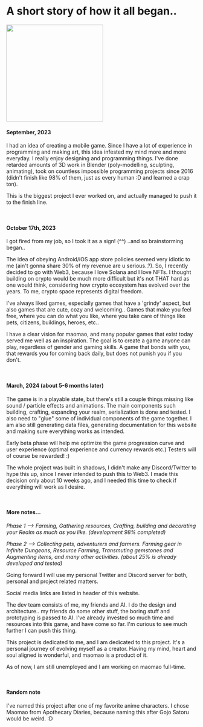 # A short story of how it all began..
<img src="\assets\images\icons\spellBook.png" width="256" height="256">

#### September, 2023 
I had an idea of creating a mobile game. Since I have a lot of experience in programming and making art, this idea infested my mind more and more everyday. I really enjoy designing and programming things. I've done retarded amounts of 3D work in Blender (poly-modelling, sculpting, animating), took on countless impossible programming projects since 2016 (didn't finish like 98% of them, just as every human :D and learned a crap ton).

This is the biggest project I ever worked on, and actually managed to push it to the finish line.

<br>

#### October 17th, 2023 
I got fired from my job, so I took it as a sign! (^^) ..and so brainstorming began..

The idea of obeying Android/iOS app store policies seemed very idiotic to me (ain't gonna share 30% of my revenue are u serious..?). So, I recently decided to go with Web3, because I love Solana and I love NFTs. I thought building on crypto would be much more difficult but it's not THAT hard as one would think, considering how crypto ecosystem has evolved over the years. To me, crypto space represents digital freedom.

I've always liked games, especially games that have a 'grindy' aspect, but also games that are cute, cozy and welcoming.. Games that make you feel free, where you can do what you like, where you take care of things like pets, citizens, buildings, heroes, etc..

I have a clear vision for maomao, and many popular games that exist today served me well as an inspiration. The goal is to create a game anyone can play, regardless of gender and gaming skills. A game that bonds with you, that rewards you for coming back daily, but does not punish you if you don't. 


<br>

#### March, 2024 (about 5-6 months later)

The game is in a playable state, but there's still a couple things missing like sound / particle effects and animations. The main components such building, crafting, expanding your realm, serialization is done and tested. I also need to "glue" some of individual components of the game together. I am also still generating data files, generating documentation for this website and making sure everything works as intended.

Early beta phase will help me optimize the game progression curve and user experience (optimal experience and currency rewards etc.) Testers will of course be rewarded! :)

The whole project was built in shadows, I didn't make any Discord/Twitter to hype this up, since I never intended to push this to Web3. I made this decision only about 10 weeks ago, and I needed this time to check if everything will work as I desire.

<br>

#### More notes...
<em>Phase 1 --> Farming, Gathering resources, Crafting, building and decorating your Realm as much as you like. (development 98% completed)</em>

<em>Phase 2 --> Collecting pets, adventurers and farmers. Farming gear in Infinite Dungeons, Resource Farming, Transmuting gemstones and Augmenting items, and many other activities. (about 25% is already developed and tested)</em>

Going forward I will use my personal Twitter and Discord server for both, personal and project related matters. 

Social media links are listed in header of this website.

The dev team consists of me, my friends and AI. I do the design and architecture.. my friends do some other stuff, the boring stuff and prototyping is passed to AI. I've already invested so much time and resources into this game, and have come so far. I'm curious to see much further I can push this thing.

This project is dedicated to me, and I am dedicated to this project. It's a personal journey of evolving myself as a creator. Having my mind, heart and soul aligned is wonderful, and maomao is a product of it.

As of now, I am still unemployed and I am working on maomao full-time.

<br>

#### Random note
I've named this project after one of my favorite anime characters. I chose Maomao from Apothecary Diaries, because naming this after Gojo Satoru would be weird. :D